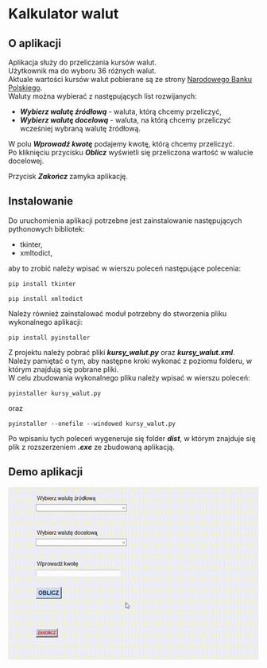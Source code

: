 # Kalkulator walut

## O aplikacji

Aplikacja służy do przeliczania kursów walut.<br>
Użytkownik ma do wyboru 36 różnych walut.<br>
Aktuale wartości kursów walut pobierane są ze strony <a href="https://api.nbp.pl/">Narodowego Banku Polskiego</a>.<br>
Waluty można wybierać z następujących list rozwijanych:<br>

 - <b><em>Wybierz walutę źródłową</em></b> - waluta, którą chcemy przeliczyć,
 - <b><em>Wybierz walutę docelową</em></b> - waluta, na którą chcemy przeliczyć wcześniej wybraną walutę źródłową.

W polu <b><em>Wprowadź kwotę</em></b> podajemy kwotę, którą chcemy przeliczyć.<br>
Po kliknięciu przycisku <b><em>Oblicz</em></b> wyświetli się przeliczona wartość w walucie docelowej.

Przycisk <b><em>Zakończ</em></b> zamyka aplikację.

## Instalowanie

Do uruchomienia aplikacji potrzebne jest zainstalowanie następujących pythonowych bibliotek:

- tkinter,
- xmltodict,
  
aby to zrobić należy wpisać w wierszu poleceń następujące polecenia:

```shell
pip install tkinter
```
```shell
pip install xmltodict
```
Należy również zainstalować moduł potrzebny do stworzenia pliku wykonalnego aplikacji:

```shell
pip install pyinstaller
```
Z projektu należy pobrać pliki <b><em>kursy_walut.py</em></b> oraz <b><em>kursy_walut.xml</em></b>.<br>
Należy pamiętać o tym, aby następne kroki wykonać z poziomu folderu, w którym znajdują się pobrane pliki.<br>
W celu zbudowania wykonalnego pliku należy wpisać w wierszu poleceń:

```shell
pyinstaller kursy_walut.py
```
oraz 

```shell
pyinstaller --onefile --windowed kursy_walut.py
```
Po wpisaniu tych poleceń wygeneruje się folder <b><em>dist</em></b>, w którym znajduje się plik z rozszerzeniem <b><em>.exe</em></b> ze zbudowaną aplikacją.

## Demo aplikacji

<img src="demo_videos/demo_kalkulator_walut.gif" alt="demo aplikacji" width="750"/>
